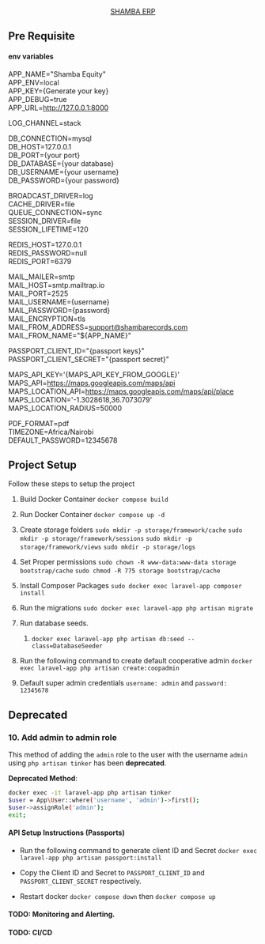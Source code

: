 <p align="center"><a href="https://erp.shambarecords.com">SHAMBA ERP</a></p>

## Pre Requisite

#### env variables

APP_NAME="Shamba Equity"<br>
APP_ENV=local<br>
APP_KEY={Generate your key}<br>
APP_DEBUG=true<br>
APP_URL=http://127.0.0.1:8000<br>

LOG_CHANNEL=stack<br>

DB_CONNECTION=mysql<br>
DB_HOST=127.0.0.1<br>
DB_PORT={your port}<br>
DB_DATABASE={your database}<br>
DB_USERNAME={your username}<br>
DB_PASSWORD={your password}<br>

BROADCAST_DRIVER=log<br>
CACHE_DRIVER=file<br>
QUEUE_CONNECTION=sync<br>
SESSION_DRIVER=file<br>
SESSION_LIFETIME=120<br>

REDIS_HOST=127.0.0.1<br>
REDIS_PASSWORD=null<br>
REDIS_PORT=6379<br>

MAIL_MAILER=smtp<br>
MAIL_HOST=smtp.mailtrap.io<br>
MAIL_PORT=2525<br>
MAIL_USERNAME={username}<br>
MAIL_PASSWORD={password}<br>
MAIL_ENCRYPTION=tls<br>
MAIL_FROM_ADDRESS=support@shambarecords.com<br>
MAIL_FROM_NAME="${APP_NAME}"<br>

PASSPORT_CLIENT_ID="{passport keys}"<br>
PASSPORT_CLIENT_SECRET="{passport secret}"<br>

MAPS_API_KEY='{MAPS_API_KEY_FROM_GOOGLE}'<br>
MAPS_API=https://maps.googleapis.com/maps/api<br>
MAPS_LOCATION_API=https://maps.googleapis.com/maps/api/place<br>
MAPS_LOCATION='-1.3028618,36.7073079'<br>
MAPS_LOCATION_RADIUS=50000<br>

PDF_FORMAT=pdf<br>
TIMEZONE=Africa/Nairobi<br>
DEFAULT_PASSWORD=12345678<br>

## Project Setup

Follow these steps to setup the project

1. Build Docker Container
   `docker compose build`
2. Run Docker Container
   `docker compose up -d`
3. Create storage folders
   `sudo mkdir -p storage/framework/cache`
   `sudo mkdir -p storage/framework/sessions`
   `sudo mkdir -p storage/framework/views`
   `sudo mkdir -p storage/logs`
4. Set Proper permissions
   `sudo chown -R www-data:www-data storage bootstrap/cache`
   `sudo chmod -R 775 storage bootstrap/cache`
5. Install Composer Packages
   `sudo docker exec laravel-app composer install`
3. Run the migrations
   `sudo docker exec laravel-app php artisan migrate`

3. Run database seeds.<br>
   1. `docker exec laravel-app php artisan db:seed --class=DatabaseSeeder`
6. Run the following command to create default cooperative admin `docker exec laravel-app php artisan create:coopadmin`
7. Default super admin credentials `username: admin` and `password: 12345678`
## Deprecated

### 10. Add admin to admin role

This method of adding the `admin` role to the user with the username `admin` using `php artisan tinker` has been **deprecated**. 

**Deprecated Method**:

```bash
docker exec -it laravel-app php artisan tinker
$user = App\User::where('username', 'admin')->first();
$user->assignRole('admin');
exit;
```

#### API Setup Instructions (Passports)

- Run the following command to generate client ID and Secret `docker exec laravel-app php artisan passport:install`
- Copy the Client ID and Secret to `PASSPORT_CLIENT_ID` and `PASSPORT_CLIENT_SECRET` respectively.

- Restart docker `docker compose down` then `docker compose up`

#### TODO: Monitoring and Alerting.

#### TODO: CI/CD
